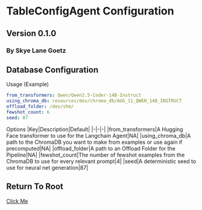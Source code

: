 # TableConfigAgent Configuration

## Version 0.1.0

### By Skye Lane Goetz

## Database Configuration

Usage (Example)
```yaml
from_transformers: Qwen/Qwen2.5-Coder-14B-Instruct
using_chroma_db: resources/dev/chroma_db/AUG_11_QWEN_14B_INSTRUCT
offload_folder: /dev/shm/
fewshot_count: 6
seed: 87
```

Options
|Key|Description|Default|
|-|-|-|
|from_transformers|A Hugging Face transformer to use for the Langchain Agent|NA|
|using_chroma_db|A path to the ChromaDB you want to make from examples or use again if precomputed|NA|
|offload_folder|A path to an Offload Folder for the Pipeline|NA|
|fewshot_count|The number of fewshot examples from the ChromaDB to use for every relevant prompt|4|
|seed|A deterministic seed to use for neural net generation|87|

## Return To Root

[Click Me](../README.md)